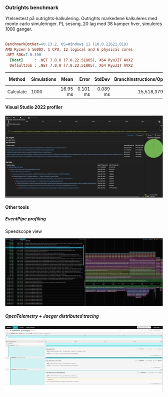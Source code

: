 ﻿### Outrights benchmark

Ytelsestest på outrights-kalkulering.
Outrights markedene kalkuleres med monte carlo simuleringer.
PL sesong, 20 lag med 38 kamper hver, simuleres 1000 ganger.

``` ini

BenchmarkDotNet=v0.13.2, OS=Windows 11 (10.0.22621.819)
AMD Ryzen 5 5600X, 1 CPU, 12 logical and 6 physical cores
.NET SDK=7.0.100
  [Host]     : .NET 7.0.0 (7.0.22.51805), X64 RyuJIT AVX2
  DefaultJob : .NET 7.0.0 (7.0.22.51805), X64 RyuJIT AVX2


```
|    Method | Simulations |     Mean |    Error |   StdDev | BranchInstructions/Op | BranchMispredictions/Op | CacheMisses/Op | Code Size | Allocated |
|---------- |------------ |---------:|---------:|---------:|----------------------:|------------------------:|---------------:|----------:|----------:|
| Calculate |        1000 | 16.95 ms | 0.101 ms | 0.089 ms |            15,518,379 |                 763,401 |         31,974 |   8,877 B |  21.17 KB |


#### Visual Studio 2022 profiler

![Visual Studio 2022 profiler](/imgs/visual-studio-profiler-05.png)

#### Other tools

##### EventPipe profiling

Speedscope view

![EventPipe profiling in Speedscope](/imgs/speedscope.png)

##### OpenTelemetry + Jaeger distributed tracing

![OpenTelemetry + Jaeger distributed tracing](/imgs/jaeger.png)
